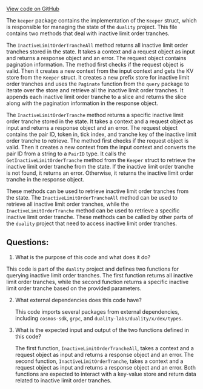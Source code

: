 [View code on GitHub](https://github.com/duality-labs/duality/dex/keeper/grpc_query_inactive_limit_order_tranche.go)

The `keeper` package contains the implementation of the `Keeper` struct, which is responsible for managing the state of the `duality` project. This file contains two methods that deal with inactive limit order tranches.

The `InactiveLimitOrderTrancheAll` method returns all inactive limit order tranches stored in the state. It takes a context and a request object as input and returns a response object and an error. The request object contains pagination information. The method first checks if the request object is valid. Then it creates a new context from the input context and gets the KV store from the `Keeper` struct. It creates a new prefix store for inactive limit order tranches and uses the `Paginate` function from the `query` package to iterate over the store and retrieve all the inactive limit order tranches. It appends each inactive limit order tranche to a slice and returns the slice along with the pagination information in the response object.

The `InactiveLimitOrderTranche` method returns a specific inactive limit order tranche stored in the state. It takes a context and a request object as input and returns a response object and an error. The request object contains the pair ID, token in, tick index, and tranche key of the inactive limit order tranche to retrieve. The method first checks if the request object is valid. Then it creates a new context from the input context and converts the pair ID from a string to a `PairID` type. It calls the `GetInactiveLimitOrderTranche` method from the `Keeper` struct to retrieve the inactive limit order tranche from the state. If the inactive limit order tranche is not found, it returns an error. Otherwise, it returns the inactive limit order tranche in the response object.

These methods can be used to retrieve inactive limit order tranches from the state. The `InactiveLimitOrderTrancheAll` method can be used to retrieve all inactive limit order tranches, while the `InactiveLimitOrderTranche` method can be used to retrieve a specific inactive limit order tranche. These methods can be called by other parts of the `duality` project that need to access inactive limit order tranches.
## Questions: 
 1. What is the purpose of this code and what does it do?
   
   This code is part of the `duality` project and defines two functions for querying inactive limit order tranches. The first function returns all inactive limit order tranches, while the second function returns a specific inactive limit order tranche based on the provided parameters.

2. What external dependencies does this code have?
   
   This code imports several packages from external dependencies, including `cosmos-sdk`, `grpc`, and `duality-labs/duality/x/dex/types`. 

3. What is the expected input and output of the two functions defined in this code?
   
   The first function, `InactiveLimitOrderTrancheAll`, takes a context and a request object as input and returns a response object and an error. The second function, `InactiveLimitOrderTranche`, takes a context and a request object as input and returns a response object and an error. Both functions are expected to interact with a key-value store and return data related to inactive limit order tranches.